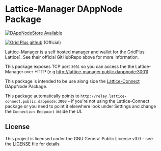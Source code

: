 # Lattice-Manager DAppNode Package

[![DAppNodeStore Available](https://img.shields.io/badge/DAppNodeStore-Available-brightgreen.svg)](http://my.dappnode/#/installer/lattice-connect.public.dappnode.eth)

[![Grid Plus github](https://img.shields.io/badge/GithubRepo-blue.svg)](https://github.com/gridplus/lattice-manager) (Official)

Lattice-Manager is a self hosted manager and wallet for the GridPlus Lattice1. See their official GitHubRepo above for more information.

This package exposes TCP port `3001` so you can access the the Lattice-Manager over HTTP (e.g http://lattice-manager.public.dappnode:3001)

This package is intended to be use along side the [Lattice-Connect](https://github.com/MysticRyuujin/dappnode-lattice-connect) DAppNode Package.

This package automatically points to `http://relay.lattice-connect.public.dappnode:3000` - if you're not using the Lattice-Connect package or you need to point it elsewhere look under Settings and change the `Connection Endpoint` inside the UI.

## License

This project is licensed under the GNU General Public License v3.0 - see the [LICENSE](LICENSE) file for details
